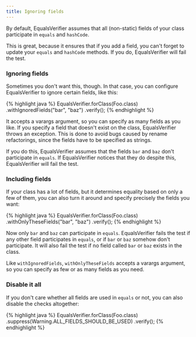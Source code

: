 ```yaml
---
title: Ignoring fields
---
```

By default, EqualsVerifier assumes that all (non-static) fields of your class participate in `equals` and `hashCode`.

This is great, because it ensures that if you add a field, you can't forget to update your `equals` and `hashCode` methods. If you do, EqualsVerifier will fail the test.

### Ignoring fields
Sometimes you don't want this, though. In that case, you can configure EqualsVerifier to ignore certain fields, like this:

{% highlight java %}
EqualsVerifier.forClass(Foo.class)
    .withIgnoredFields("bar", "baz")
    .verify();
{% endhighlight %}

It accepts a varargs argument, so you can specify as many fields as you like. If you specify a field that doesn't exist on the class, EqualsVerifier throws an exception. This is done to avoid bugs caused by rename refactorings, since the fields have to be specified as strings.

If you do this, EqualsVerifier assumes that the fields `bar` and `baz` don't participate in `equals`. If EqualsVerifier notices that they do despite this, EqualsVerifier will fail the test.


### Including fields
If your class has a lot of fields, but it determines equality based on only a few of them, you can also turn it around and specify precisely the fields you want:

{% highlight java %}
EqualsVerifier.forClass(Foo.class)
    .withOnlyTheseFields("bar", "baz")
    .verify();
{% endhighlight %}

Now only `bar` and `baz` can participate in `equals`. EqualsVerifier fails the test if any other field participates in `equals`, or if `bar` or `baz` somehow don't participate. It will also fail the test if no field called `bar` or `baz` exists in the class.

Like `withIgnoredFields`, `withOnlyTheseFields` accepts a varargs argument, so you can specify as few or as many fields as you need.


### Disable it all
If you don't care whether all fields are used in `equals` or not, you can also disable the checks altogether:

{% highlight java %}
EqualsVerifier.forClass(Foo.class)
    .suppress(Warning.ALL_FIELDS_SHOULD_BE_USED)
    .verify();
{% endhighlight %}

